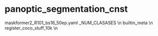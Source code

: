 # panoptic_segmentation_cnst
maskformer2_R101_bs16_50ep.yaml _NUM_CLASASES \n
builtin_meta \n
register_coco_stuff_10k \n
